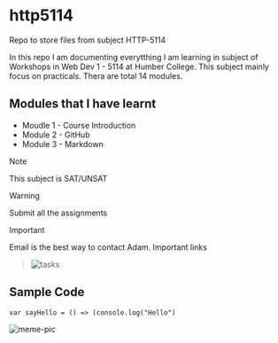 # http5114
Repo to store files from subject HTTP-5114

In this repo I am documenting everytthing I am learning in subject of Workshops in Web Dev 1 - 5114 at Humber College. This subject mainly focus on practicals. Thera are total 14 modules.

## Modules that I have learnt

- Moudle 1 - Course Introduction
- Module 2 - GitHub
- Module 3 - Markdown

> [!Note]
This subject is SAT/UNSAT

> [!Warning]
Submit all the assignments

> [!Important]
Email is the best way to contact Adam.
Important links
> ![tasks](https://tasks.brickmmo.com/)

## Sample Code

`var sayHello = () => (console.log("Hello")`

![meme-pic](https://tasks.brickmmo.com/images/meme-hate-love.jpeg)





